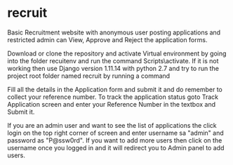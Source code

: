 # recruit
Basic Recruitment  website with anonymous user posting applications and restricted admin can View, Approve and Reject the application forms. 

Download or clone the repository and activate Virtual environment by going into the folder recuitenv and run the command Scripts\activate.
If it is not working then use Django version 1.11.14 with python 2.7 and try to run the project root folder named recruit by running a command <python manage.py runserver>
  
Fill all the details in the Application form and submit it and do remember to collect your reference number. To track the application status goto Track Application screen and enter your Reference Number in the textbox and Submit it.

If you are an admin user and want to see the list of applications the click login on the top right corner of screen and enter username sa "admin" and password as "P@ssw0rd". If you want to add more users then click on the username once you logged in and it will redirect you to Admin panel to add users.
